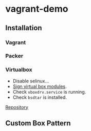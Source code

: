 # vagrant-demo

## Installation

### Vagrant

### Packer

### Virtualbox

- Disable selinux...
- [Sign virtual box modules](https://stackoverflow.com/a/61248316/4819106).
- Check `vboxdrv.service` is running.
- Check `bsdtar` is installed.


[Repository](https://download.virtualbox.org/virtualbox/)

## Custom Box Pattern

